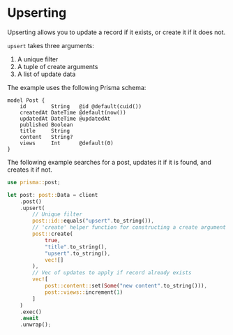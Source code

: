 # Upserting

Upserting allows you to update a record if it exists, or create it if it does not.

`upsert` takes three arguments:

1. A unique filter
2. A tuple of create arguments
3. A list of update data

The example uses the following Prisma schema:

```prisma
model Post {
    id        String   @id @default(cuid())
    createdAt DateTime @default(now())
    updatedAt DateTime @updatedAt
    published Boolean
    title     String
    content   String?
    views     Int      @default(0)
}
```

The following example searches for a post, updates it if it is found, and creates it if not.

```rust
use prisma::post;

let post: post::Data = client
    .post()
    .upsert(
        // Unique filter
        post::id::equals("upsert".to_string()),
        // 'create' helper function for constructing a create argument tuple
        post::create(
            true,
            "title".to_string(),
            "upsert".to_string(),
            vec![]
        ),
        // Vec of updates to apply if record already exists
        vec![
            post::content::set(Some("new content".to_string())),
            post::views::increment(1)
        ]
    )
    .exec()
    .await
    .unwrap();
```
